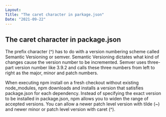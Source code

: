 ```yaml
---
Layout:
Title: "The caret character in parkage.json"
Date: "2021-09-22"
---
```

## The caret character in package.json


The prefix character (^) has to do with a version numbering scheme called Semantic Versioning or semver. Semantic Versioning dictates what kind of changes cause the version number to be incremented. Semver uses three-part version number like 3.9.2 and calls these three numbers from left to right as the major, minor and patch numbers.

When executing npm install on a fresh checkout without existing node_modules, npm downloads and installs a version that satisfies package.json for each dependency. Instead of specifying the exact version to be installed in package.json, npm allows you to widen the range of accepted versions. You can allow a newer patch level version with tilde (~) and newer minor or patch level version with caret (^).